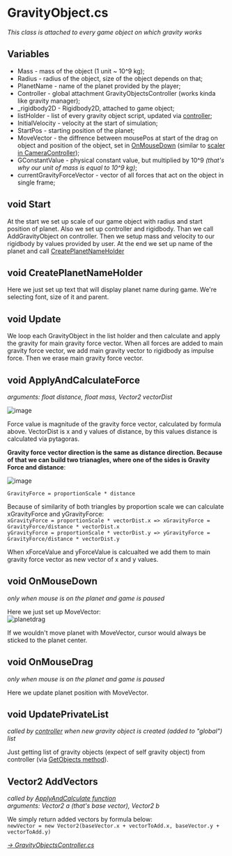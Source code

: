 # GravityObject.cs

*This class is attached to every game object on which gravity works*

## Variables

* Mass - mass of the object (1 unit ~ 10^9 kg);
* Radius - radius of the object, size of the object depends on that;
* PlanetName - name of the planet provided by the player;
* Controller - global attachment GravityObjectsController (works kinda like gravity manager);
* _rigidbody2D - Rigidbody2D, attached to game object;
* listHolder - list of every gravity object script, updated via [controller](https://github.com/mmarusiak/Universe-Simulator/blob/main/Code%20Documentation/Gravity%20Controllers/01.%20GravityObject.cs.md#void-updateprivatelist);
* InitialVelocity - velocity at the start of simulation;
* StartPos - starting position of the planet;
* MoveVector - the diffrence between mousePos at start of the drag on object and position of the object, set in [OnMouseDown](./01.%20GravityObject.cs.md#void-onmousedown) (similar to [scaler in CameraController](../Input%20Controllers/01.%20CameraController.cs.md));
* GConstantValue - physical constant value, but multiplied by 10^9 *(that's why our unit of mass is equal to 10^9 kg)*;
* currentGravityForceVector - vector of all forces that act on the object in single frame;

## void Start

At the start we set up scale of our game object with radius and start position of planet. Also we set up controller and rigidbody. Than we call AddGravityObject on controller. Then we setup mass and velocity to our rigidbody by values provided by user. At the end we set up name of the planet and call [CreatePlanetNameHolder](./01.%20GravityObject.cs.md#void-createplanetnameholder)

## void CreatePlanetNameHolder

Here we just set up text that will display planet name during game. We're selecting font, size of it and parent.

## void Update

We loop each GravityObject in the list holder and then calculate and apply the gravity for main gravity force vector.
When all forces are added to main gravity force vector, we add main gravity vector to rigidbody as impulse force. Then we erase main gravity force vector.

## void ApplyAndCalculateForce

*arguments: float distance, float mass, Vector2 vectorDist*

![image](https://user-images.githubusercontent.com/20907620/208295006-93237df9-627f-4a33-af25-4e572104affc.png)

Force value is magnitude of the gravity force vector, calculated by formula above. VectorDist is x and y values of distance, by this values distance is calculated via pytagoras.

**Gravity force vector direction is the same as distance direction.
Because of that we can build two trianagles, where one of the sides is Gravity Force and distance**:

![image](https://user-images.githubusercontent.com/20907620/208296631-b8c1afff-ff0d-4d74-a00f-c121fcaf366e.png)

``GravityForce = proportionScale * distance``

Because of similarity of both triangles by proportion scale we can calculate xGravityForce and yGravityForce:  
``xGravityForce = proportionScale * vectorDist.x => xGravityForce = GravityForce/distance * vectorDist.x``  
``yGravityForce = proportionScale * vectorDist.y => yGravityForce = GravityForce/distance * vectorDist.y``

When xForceValue and yForceValue is calcualted we add them to main gravity force vector as new vector of x and y values.

## void OnMouseDown

*only when mouse is on the planet and game is paused*

Here we just set up MoveVector:  
![planetdrag](https://user-images.githubusercontent.com/20907620/209472723-1429568c-e441-4a2c-81e8-c3719f7d2a3d.png)


If we wouldn't move planet with MoveVector, cursor would always be sticked to the planet center.

## void OnMouseDrag

*only when mouse is on the planet and game is paused*

Here we update planet position with MoveVector.

## void UpdatePrivateList

*called by [controller](https://github.com/mmarusiak/Universe-Simulator/blob/main/Code%20Documentation/Gravity%20Controllers/02.%20GravityObjectsController.cs.md#void-addgravityobject) when new gravity object is created (added to "global") list*

Just getting list of gravity objects (expect of self gravity object) from controller (via [GetObjects method](https://github.com/mmarusiak/Universe-Simulator/blob/main/Code%20Documentation/Gravity%20Controllers/02.%20GravityObjectsController.cs.md#void-getobjects)).

## Vector2 AddVectors

*called by [ApplyAndCalculate function](https://github.com/mmarusiak/Universe-Simulator/blob/main/Code%20Documentation/Gravity%20Controllers/01.%20GravityObject.cs.md#void-applyandcalculateforce)*  
*arguments: Vector2 a (that's base vector), Vector2 b*

We simply return added vectors by formula below:  
``newVector = new Vector2(baseVector.x + vectorToAdd.x, baseVector.y + vectorToAdd.y)``

[*-> GravityObjectsController.cs*](./02.%20GravityObjectsController.cs.md)
